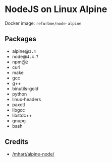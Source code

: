 # NodeJS on Linux Alpine

Docker image: `refurbme/node-alpine`

## Packages
 - alpine@`3.4`
 - node@`4.4.7`
 - npm@`2`
 - curl
 - make
 - gcc
 - g++
 - binutils-gold
 - python
 - linux-headers
 - paxctl
 - libgcc
 - libstdc++
 - gnupg
 - bash

## Credits
 - [/mhart/alpine-node/](https://github.com/mhart/alpine-node/blob/master/Dockerfile)
